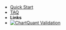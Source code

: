 - [Quick Start](quickstart)
- [TAQ](taq)
- **Links**
- [![Chart](https://icongr.am/fontawesome/line-chart.svg?color=808080&size=24)Quant Validation](https://codesandbox.io/s/xv36w4695o)
